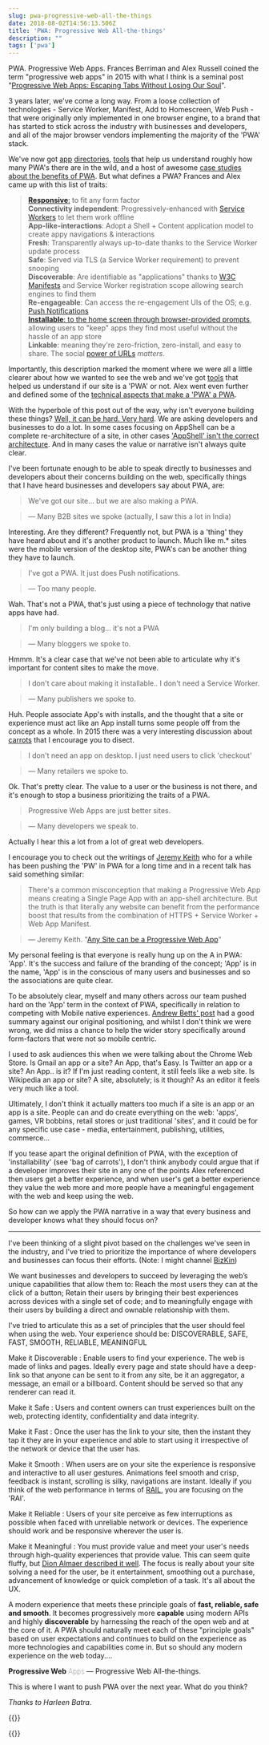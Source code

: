 ```yaml
---
slug: pwa-progressive-web-all-the-things
date: 2018-08-02T14:56:13.506Z
title: 'PWA: Progressive Web All-the-things'
description: ""
tags: ['pwa']
---
```


PWA. Progressive Web Apps. Frances Berriman and Alex Russell coined the term
"progressive web apps" in 2015 with what I think is a seminal post
"[Progressive Web Apps: Escaping Tabs
Without Losing Our
Soul](https://infrequently.org/2015/06/progressive-apps-escaping-tabs-without-losing-our-soul/)".

3 years later, we've come a long way. From a loose collection of technologies -
Service Worker, Manifest, Add to Homescreen, Web Push - that were originally
only implemented in one browser engine, to a brand that has started to stick
across the industry with businesses and developers, and all of the major browser
vendors implementing the majority of the 'PWA' stack.

We've now got [app](https://appsco.pe/)
[directories](https://pwa-directory.appspot.com/),
[tools](https://blog.tomayac.com/2018/07/09/progressive-web-apps-in-the-http-archive-143748)
that help us understand roughly how many PWA's there are in the wild, and a host
of awesome [case studies about the benefits of
PWA](https://developers.google.com/web/showcase/). But what defines a PWA?
Frances and Alex came up with this list of traits:

> **[Responsive](http://alistapart.com/article/responsive-web-design)**[:](http://alistapart.com/article/responsive-web-design) 
> to fit any form factor  
> **Connectivity independent**: Progressively-enhanced with [Service 
> Workers](http://www.html5rocks.com/en/tutorials/service-worker/introduction/) 
> to let them work offline  
> **App-like-interactions**: Adopt a Shell + Content application model to create 
> appy navigations & interactions  
> **Fresh**: Transparently always up-to-date thanks to the Service Worker update 
> process  
> **Safe**: Served via TLS (a Service Worker requirement) to prevent snooping  
> **Discoverable**: Are identifiable as "applications" thanks to 
> [W3C](https://w3c.github.io/manifest/) 
> [Manifests](https://developers.google.com/web/updates/2014/11/Support-for-installable-web-apps-with-webapp-manifest-in-chrome-38-for-Android) 
> and Service Worker registration scope allowing search engines to find them  
> **Re-engageable**: Can access the re-engagement UIs of the OS; e.g. [Push 
> Notifications](https://developers.google.com/web/updates/2015/03/push-notificatons-on-the-open-web)  
> **[Installable](https://developers.google.com/web/updates/2015/03/increasing-engagement-with-app-install-banners-in-chrome-for-android?hl=en)**[: 
> to the home screen through browser-provided 
> prompts](https://developers.google.com/web/updates/2015/03/increasing-engagement-with-app-install-banners-in-chrome-for-android?hl=en), 
> allowing users to "keep" apps they find most useful without the hassle of an 
> app store  
> **Linkable**: meaning they're zero-friction, zero-install, and easy to share.
> The social [power of
> URLs](http://www.theatlantic.com/technology/archive/2012/10/dark-social-we-have-the-whole-history-of-the-web-wrong/263523/)
> _matters_.

Importantly, this description marked the moment where we were all a little
clearer about how we wanted to see the web and we've got
[tools](https://developers.google.com/web/tools/lighthouse/) that helped us
understand if our site is a 'PWA' or not. Alex went even further and defined
some of the [technical aspects that make a 'PWA' a
PWA](https://infrequently.org/2016/09/what-exactly-makes-something-a-progressive-web-app/).

With the hyperbole of this post out of the way, why isn't everyone building
these things? [Well, it can be hard. Very
hard](/challenges-for-web-developers/). We are asking developers and businesses
to do a lot. In some cases focusing on AppShell can be a complete
re-architecture of a site, in other cases ['AppShell' isn't the correct
architecture](/progressive-progressive-web-apps/). And in many cases the value
or narrative isn't always quite clear.

I've been fortunate enough to be able to speak directly to businesses and
developers about their concerns building on the web, specifically things that I
have heard businesses and developers say about PWA, are:

> We've got our site... but we are also making a PWA.

> &mdash; Many B2B sites we spoke (actually, I saw this a lot in India)

Interesting. Are they different? Frequently not, but PWA is a 'thing' they
have heard about and it's another product to launch. Much like m.* sites
were the mobile version of the desktop site, PWA's can be another thing
they have to launch.

> I've got a PWA. It just does Push notifications.

> &mdash; Too many people.

Wah. That's not a PWA, that's just using a piece of technology that native apps
have had.

> I'm only building a blog... it's not a PWA

> &mdash; Many bloggers we spoke to.

Hmmm. It's a clear case that we've not been able to articulate why it's important
for content sites to make the move.

> I don't care about making it installable.. I don't need a Service Worker.

> &mdash; Many publishers we spoke to.

Huh. People associate App's with installs, and the thought that a site or
experience must act like an App install turns some people off from the concept
as a whole. In 2015 there was a very interesting discussion about
[carrots](https://trib.tv/2015/10/11/progressive-apps/) that I encourage you to
disect.

> I don't need an app on desktop. I just need users to click 'checkout'

> &mdash; Many retailers we spoke to.

Ok. That's pretty clear. The value to a user or the business is not there, 
and it's enough to stop a business prioritizing the traits of a PWA.

> Progressive Web Apps are just better sites.

> &mdash; Many developers we speak to.

Actually I hear this a lot from a lot of great web developers.

I encourage you to check out the writings of [Jeremy
Keith](https://adactio.com/) who for a while has been pushing the 'PW' in PWA
for a long time and in a recent talk has said something similar:

> There's a common misconception that making a Progressive Web App means
> creating a Single Page App with an app-shell architecture. But the truth is
> that literally any website can benefit from the performance boost that results
> from the combination of HTTPS + Service Worker + Web App Manifest.

> &mdash; Jeremy Keith. "[Any Site can be a Progressive Web 
> App](https://noti.st/adactio/d1zSa7/any-site-can-be-a-progressive-web-app)" 

My personal feeling is that everyone is really hung up on the A in PWA: 'App'.
It's the success and failure of the branding of the concept; 'App' is in the
name, 'App' is in the conscious of many users and businesses and so the
associations are quite clear.

To be absolutely clear, myself and many others across our team pushed hard on
the 'App' term in the context of PWA, specifically in relation to competing with
Mobile native experiences. [Andrew Betts'
post](https://trib.tv/2016/06/05/progressively-less-progressive/) had a good
summary against our original positioning, and whilst I don't think we were
wrong, we did miss a chance to help the wider story specifically around
form-factors that were not so mobile centric.

I used to ask audiences this when we were talking about the Chrome Web Store. Is
Gmail an app or a site? An App, that's Easy. Is Twitter an app or a site? An
App.. is it? If I'm just reading content, it still feels like a web site. Is
Wikipedia an app or site? A site, absolutely; is it though? As an editor it
feels very much like a tool.

Ultimately, I don't think it actually matters too much if a site is an app or an
app is a site. People can and do create everything on the web: 'apps', games,
VR bobbins, retail stores or just traditional 'sites', and it could be for any
specific use case - media, entertainment, publishing, utilities, commerce...

If you tease apart the original definition of PWA, with the exception of
'installability' (see 'bag of carrots'), I don't think anybody could argue that
if a developer improves their site in any one of the points Alex referenced then
users get a better experience, and when user's get a better experience they
value the web more and more people have a meaningful engagement with the web and
keep using the web.
  
So how can we apply the PWA narrative in a way that every business and developer
knows what they should focus on?

---

I've been thinking of a slight pivot based on the challenges we've seen in the
industry, and I've tried to prioritize the importance of where developers and
businesses can focus their efforts. (Note: I might channel
[BizKin](https://twitter.com/business_kinlan))

We want businesses and developers to succeed by leveraging the web’s unique
capabilities that allow them to: Reach the most users they can at the click of a
button; Retain their users by bringing their best experiences across devices
with a single set of code; and to meaningfully engage with their users by
building a direct and ownable relationship with them.

I've tried to articulate this as a set of principles that the user should feel
when using the web. Your experience should be:
DISCOVERABLE, SAFE, FAST, SMOOTH, RELIABLE, MEANINGFUL

Make it Discoverable
: Enable users to find your experience. The web is made of links and pages.
Ideally every page and state should have a deep-link so that anyone can be sent
to it from any site, be it an aggregator, a message, an email or a billboard.
Content should be served so that any renderer can read it.

Make it Safe
: Users and content owners can trust experiences built on the web, protecting
identity, confidentiality and data integrity.

Make it Fast
: Once the user has the link to your site, then the instant they tap it they are in
your experience and able to start using it irrespective of the network or device
that the user has.

Make it Smooth
: When users are on your site the experience is responsive and interactive to all
user gestures. Animations feel smooth and crisp, feedback is instant, scrolling
is silky, navigations are instant. Ideally if you think of the web performance
in terms of
[RAIL](https://developers.google.com/web/fundamentals/performance/rail), you are
focusing on the 'RAI'.

Make it Reliable
: Users of your site perceive as few interruptions as possible when faced with
unreliable network or devices. The experience should work and be responsive 
wherever the user is.

Make it Meaningful
: You must provide value and meet your user's needs through
high-quality experiences that provide value. This can seem quite fluffy, but
[Dion Almaer described it
well](https://medium.com/ben-and-dion/mission-improve-the-web-ecosystem-for-developers-3a8b55f46411).
The focus is really about your site solving a need for the user, be it
entertainment, smoothing out a purchase, advancement of knowledge or quick
completion of a task. It's all about the UX.

A modern experience that meets these principle goals of **fast, reliable, safe
and smooth**. It becomes progressively more **capable** using modern APIs and
highly **discoverable** by harnessing the reach of the open web and at the core
of it. A PWA should naturally meet each of these "principle goals" based on user
expectations and continues to build on the experience as more technologies and
capabilities come in. But so should any modern experience on the web today....

<span><span id='pw'>Progressive Web</span> <span id=name>Apps</span></span> &mdash; Progressive Web All-the-things.

This is where I want to push PWA over the next year. What do you think?

_Thanks to Harleen Batra._

{{<html>}}

<style>
dt {
  font-weight: 600;
  margin-bottom: 0.8em;
}
dd {
  margin-bottom: 1em;
}
#pw {
  font-weight: 700;
  font-size: 1em;
}
#name {
  font-size: 1em;
  font-weight: 100;
}
</style>
<script>
  const nameEl = document.getElementById('name');
  const names = ['Apps', 'Sites', 'Stores', 'Blogs', 'Forums', 'Magazines', 'Block-chain doo-dads', 'Experiences', 'Wikis', 'Utilities', 'Games'];
  let counter = 1;
  setInterval(()=> { 
    nameEl.textContent = names[counter];
    counter = (counter + 1) % names.length;
    nameEl.animate([{opacity: 0}, {opacity: 1}], {duration: 1000, easing: 'cubic-bezier(1,.01,1,.99)'})
  }, 2000)
</script>
{{</html>}}